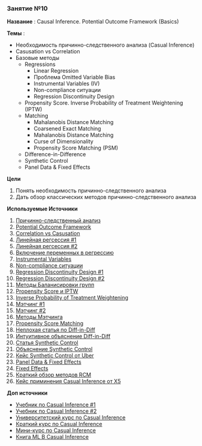 ### Занятие №10

**Название** : Causal Inference. Potential Outcome Framework (Basics)

**Темы** : 
  * Необходимость причинно-следственного анализа (Casual Inference)
  * Casusation vs Correlation
  * Базовые методы
    * Regressions
      * Linear Regression 
      * Проблема Omitted Variable Bias
      * Instrumental Variables (IV)
      * Non-compliance ситуации
      * Regression Discontinuity Design
    * Propensity Score. Inverse  Probability of Treatment Weightening  (IPTW)
    * Matching
      * Mahalanobis Distance Matching
      * Coarsened Exact Matching
      * Mahalanobis Distance Matching
      * Curse of Dimensionality
      * Propensity Score Matching (PSM) 
    * Difference-in-Difference
    * Synthetic Control
    * Panel Data & Fixed Effects

**Цели**
  1. Понять необходимость причинно-следственного анализа
  2. Дать обзор классических методов причинно-следственного анализа

**Используемые Источники**
1. [Причинно-следственный анализ](https://matheusfacure.github.io/python-causality-handbook/01-Introduction-To-Causality.html)
2. [Potential Outcome Framework](https://alexdeng.github.io/causal/rcm.html#randomization-and-unconfoundedness)
3. [Correlation vs Casusation](https://en.wikipedia.org/wiki/Correlation_does_not_imply_causation)
4. [Линейная регсессия #1](https://matheusfacure.github.io/python-causality-handbook/05-The-Unreasonable-Effectiveness-of-Linear-Regression.html)
5. [Линейная регсессия #2](https://theeffectbook.net/ch-StatisticalAdjustment.html)
6. [Включение переменных в регрессию](https://matheusfacure.github.io/python-causality-handbook/07-Beyond-Confounders.html)
7. [Instrumental Variables](https://matheusfacure.github.io/python-causality-handbook/08-Instrumental-Variables.html)
8. [Non-compliance ситуации](https://matheusfacure.github.io/python-causality-handbook/09-Non-Compliance-and-LATE.html)
9. [Regression Discontinuity Design #1](https://matheusfacure.github.io/python-causality-handbook/16-Regression-Discontinuity-Design.html)
10. [Regression Discontinuity Design #2](https://theeffectbook.net/ch-RegressionDiscontinuity.html)
11. [Методы Баланисировки групп](https://habr.com/ru/companies/X5Tech/articles/780690/)
12. [Propensity Score и IPTW](https://matheusfacure.github.io/python-causality-handbook/11-Propensity-Score.html)
13. [Inverse  Probability of Treatment Weightening](https://alexdeng.github.io/causal/rcm.html#ipw)
14. [Мэтчинг #1](https://matheusfacure.github.io/python-causality-handbook/10-Matching.html)
15. [Мэтчинг #2](https://theeffectbook.net/ch-Matching.html)
16. [Методы Мэтчинга](https://cran.r-project.org/web/packages/MatchIt/vignettes/matching-methods.html)
17. [Propensity Score Matching](https://www.youtube.com/watch?v=rBv39pK1iEs&t=2148s)
18. [Неплохая статья по Diff-in-Diff](https://habr.com/ru/companies/X5Tech/articles/867734/)
19. [Интуитивное объяснение Diff-in-Diff](https://matheusfacure.github.io/python-causality-handbook/13-Difference-in-Differences.html)
20. [Статья Synthetic Control](https://economics.mit.edu/sites/default/files/publications/jel.20191450.pdf)
21. [Объяснение Synthetic Control](https://matheusfacure.github.io/python-causality-handbook/15-Synthetic-Control.html)
22. [Кейс Synthetic Control от Uber](https://www.youtube.com/watch?v=j5DoJV5S2Ao)
23. [Panel Data & Fixed Effects](https://matheusfacure.github.io/python-causality-handbook/14-Panel-Data-and-Fixed-Effects.html)
24. [Fixed Effects](https://theeffectbook.net/ch-FixedEffects.html)
25. [Краткий обзор методов RCM](https://koch-kir.medium.com/causal-inference-from-observational-data-или-как-провести-а-в-тест-без-а-в-теста-afb84f2579f2#507b)
26. [Кейс приминения Casual Inference от X5](https://habr.com/ru/companies/X5Tech/articles/768008/)

**Доп источники**
* [Учебник по Casual Inference #1](https://miguelhernan.org/whatifbook)
* [Учебник по Casual Inference #2](https://library.fa.ru/files/Imbens.pdf)
* [Университетский курс по Casual Inference](https://www.cs.uic.edu/~elena/courses/fall19/cs594cil.html)
* [Краткий курс по Casual Inference](https://www.youtube.com/watch?v=CfzO4IEMVUk&list=PLoazKTcS0Rzb6bb9L508cyJ1z-U9iWkA0)
* [Мини-курс по Casual Inference](https://www.youtube.com/watch?v=zvrcyqcN9Wo&t=4243s)
* [Книга ML В Casual Inference](https://causalml-book.org/)